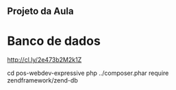 ## Projeto da Aula

# Banco de dados

http://cl.ly/2e473b2M2k1Z

cd pos-webdev-expressive
php ../composer.phar require zendframework/zend-db

